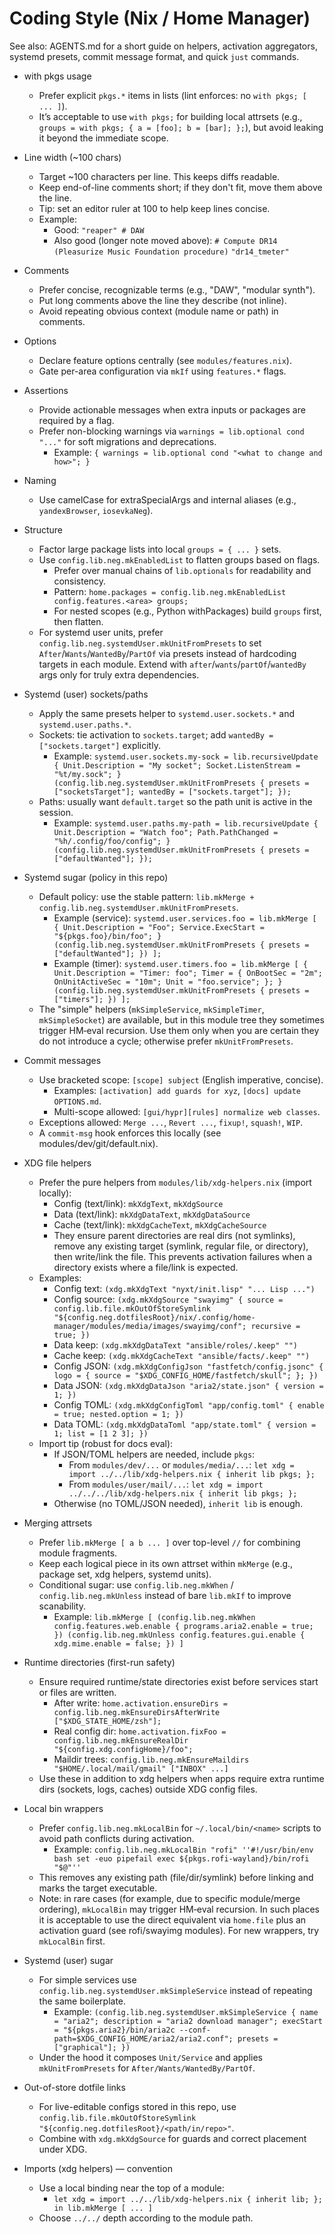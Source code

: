 # Coding Style (Nix / Home Manager)

See also: AGENTS.md for a short guide on helpers, activation aggregators, systemd presets, commit message format, and quick `just` commands.

- with pkgs usage
  - Prefer explicit `pkgs.*` items in lists (lint enforces: no `with pkgs; [ ... ]`).
  - It’s acceptable to use `with pkgs;` for building local attrsets (e.g., `groups = with pkgs; { a = [foo]; b = [bar]; };`),
    but avoid leaking it beyond the immediate scope.
- Line width (~100 chars)
  - Target ~100 characters per line. This keeps diffs readable.
  - Keep end-of-line comments short; if they don't fit, move them above the line.
  - Tip: set an editor ruler at 100 to help keep lines concise.
  - Example:
    - Good: `"reaper" # DAW`
    - Also good (longer note moved above):
      `# Compute DR14 (Pleasurize Music Foundation procedure)`
      `"dr14_tmeter"`
- Comments
  - Prefer concise, recognizable terms (e.g., "DAW", "modular synth").
  - Put long comments above the line they describe (not inline).
  - Avoid repeating obvious context (module name or path) in comments.
- Options
  - Declare feature options centrally (see `modules/features.nix`).
  - Gate per-area configuration via `mkIf` using `features.*` flags.
- Assertions
  - Provide actionable messages when extra inputs or packages are required by a flag.
  - Prefer non-blocking warnings via `warnings = lib.optional cond "..."` for soft migrations and deprecations.
    - Example: `{ warnings = lib.optional cond "<what to change and how>"; }`
- Naming
  - Use camelCase for extraSpecialArgs and internal aliases (e.g., `yandexBrowser`, `iosevkaNeg`).
- Structure
  - Factor large package lists into local `groups = { ... }` sets.
  - Use `config.lib.neg.mkEnabledList` to flatten groups based on flags.
    - Prefer over manual chains of `lib.optionals` for readability and consistency.
    - Pattern: `home.packages = config.lib.neg.mkEnabledList config.features.<area> groups;`
    - For nested scopes (e.g., Python withPackages) build `groups` first, then flatten.
  - For systemd user units, prefer `config.lib.neg.systemdUser.mkUnitFromPresets` to set `After`/`Wants`/`WantedBy`/`PartOf` via presets instead of hardcoding targets in each module. Extend with `after`/`wants`/`partOf`/`wantedBy` args only for truly extra dependencies.

- Systemd (user) sockets/paths
  - Apply the same presets helper to `systemd.user.sockets.*` and `systemd.user.paths.*`.
  - Sockets: tie activation to `sockets.target`; add `wantedBy = ["sockets.target"]` explicitly.
    - Example:
      `systemd.user.sockets.my-sock = lib.recursiveUpdate { Unit.Description = "My socket"; Socket.ListenStream = "%t/my.sock"; } (config.lib.neg.systemdUser.mkUnitFromPresets { presets = ["socketsTarget"]; wantedBy = ["sockets.target"]; });`
  - Paths: usually want `default.target` so the path unit is active in the session.
    - Example:
      `systemd.user.paths.my-path = lib.recursiveUpdate { Unit.Description = "Watch foo"; Path.PathChanged = "%h/.config/foo/config"; } (config.lib.neg.systemdUser.mkUnitFromPresets { presets = ["defaultWanted"]; });`

- Systemd sugar (policy in this repo)
  - Default policy: use the stable pattern: `lib.mkMerge + config.lib.neg.systemdUser.mkUnitFromPresets`.
    - Example (service):
      `systemd.user.services.foo = lib.mkMerge [ { Unit.Description = "Foo"; Service.ExecStart = "${pkgs.foo}/bin/foo"; } (config.lib.neg.systemdUser.mkUnitFromPresets { presets = ["defaultWanted"]; }) ];`
    - Example (timer):
      `systemd.user.timers.foo = lib.mkMerge [ { Unit.Description = "Timer: foo"; Timer = { OnBootSec = "2m"; OnUnitActiveSec = "10m"; Unit = "foo.service"; }; } (config.lib.neg.systemdUser.mkUnitFromPresets { presets = ["timers"]; }) ];`
  - The "simple" helpers (`mkSimpleService`, `mkSimpleTimer`, `mkSimpleSocket`) are available, but in this module tree they sometimes trigger HM‑eval recursion. Use them only when you are certain they do not introduce a cycle; otherwise prefer `mkUnitFromPresets`.

- Commit messages
  - Use bracketed scope: `[scope] subject` (English imperative, concise).
    - Examples: `[activation] add guards for xyz`, `[docs] update OPTIONS.md`.
    - Multi-scope allowed: `[gui/hypr][rules] normalize web classes`.
  - Exceptions allowed: `Merge ...`, `Revert ...`, `fixup!`, `squash!`, `WIP`.
  - A `commit-msg` hook enforces this locally (see modules/dev/git/default.nix).

- XDG file helpers
  - Prefer the pure helpers from `modules/lib/xdg-helpers.nix` (import locally):
    - Config (text/link): `mkXdgText`, `mkXdgSource`
    - Data (text/link): `mkXdgDataText`, `mkXdgDataSource`
    - Cache (text/link): `mkXdgCacheText`, `mkXdgCacheSource`
    - They ensure parent directories are real dirs (not symlinks), remove any
      existing target (symlink, regular file, or directory), then write/link
      the file. This prevents activation failures when a directory exists where
      a file/link is expected.
  - Examples:
    - Config text: `(xdg.mkXdgText "nyxt/init.lisp" "... Lisp ...")`
    - Config source: `(xdg.mkXdgSource "swayimg" { source = config.lib.file.mkOutOfStoreSymlink "${config.neg.dotfilesRoot}/nix/.config/home-manager/modules/media/images/swayimg/conf"; recursive = true; })`
    - Data keep: `(xdg.mkXdgDataText "ansible/roles/.keep" "")`
    - Cache keep: `(xdg.mkXdgCacheText "ansible/facts/.keep" "")`
    - Config JSON: `(xdg.mkXdgConfigJson "fastfetch/config.jsonc" { logo = { source = "$XDG_CONFIG_HOME/fastfetch/skull"; }; })`
    - Data JSON: `(xdg.mkXdgDataJson "aria2/state.json" { version = 1; })`
    - Config TOML: `(xdg.mkXdgConfigToml "app/config.toml" { enable = true; nested.option = 1; })`
    - Data TOML: `(xdg.mkXdgDataToml "app/state.toml" { version = 1; list = [1 2 3]; })`
  - Import tip (robust for docs eval): 
    - If JSON/TOML helpers are needed, include `pkgs`:
      - From `modules/dev/...` or `modules/media/...`: `let xdg = import ../../lib/xdg-helpers.nix { inherit lib pkgs; };`
      - From `modules/user/mail/...`: `let xdg = import ../../../lib/xdg-helpers.nix { inherit lib pkgs; };`
    - Otherwise (no TOML/JSON needed), `inherit lib` is enough.

- Merging attrsets
  - Prefer `lib.mkMerge [ a b ... ]` over top-level `//` for combining module fragments.
  - Keep each logical piece in its own attrset within `mkMerge` (e.g., package set, xdg helpers, systemd units).
  - Conditional sugar: use `config.lib.neg.mkWhen` / `config.lib.neg.mkUnless` instead of bare `lib.mkIf` to improve scanability.
    - Example:
      `lib.mkMerge [
         (config.lib.neg.mkWhen config.features.web.enable { programs.aria2.enable = true; })
         (config.lib.neg.mkUnless config.features.gui.enable { xdg.mime.enable = false; })
       ]`

- Runtime directories (first-run safety)
  - Ensure required runtime/state directories exist before services start or files are written.
    - After write: `home.activation.ensureDirs = config.lib.neg.mkEnsureDirsAfterWrite ["$XDG_STATE_HOME/zsh"];`
    - Real config dir: `home.activation.fixFoo = config.lib.neg.mkEnsureRealDir "${config.xdg.configHome}/foo";`
    - Maildir trees: `config.lib.neg.mkEnsureMaildirs "$HOME/.local/mail/gmail" ["INBOX" ...]`
  - Use these in addition to xdg helpers when apps require extra runtime dirs (sockets, logs, caches) outside XDG config files.

- Local bin wrappers
  - Prefer `config.lib.neg.mkLocalBin` for `~/.local/bin/<name>` scripts to avoid path conflicts during activation.
    - Example:
      `config.lib.neg.mkLocalBin "rofi" ''#!/usr/bin/env bash
        set -euo pipefail
        exec ${pkgs.rofi-wayland}/bin/rofi "$@"''`
  - This removes any existing path (file/dir/symlink) before linking and marks the target executable.
  - Note: in rare cases (for example, due to specific module/merge ordering), `mkLocalBin` may trigger HM‑eval recursion. In such places it is acceptable to use the direct equivalent via `home.file` plus an activation guard (see rofi/swayimg modules). For new wrappers, try `mkLocalBin` first.

- Systemd (user) sugar
  - For simple services use `config.lib.neg.systemdUser.mkSimpleService` instead of repeating the same boilerplate.
    - Example:
      `(config.lib.neg.systemdUser.mkSimpleService {
        name = "aria2";
        description = "aria2 download manager";
        execStart = "${pkgs.aria2}/bin/aria2c --conf-path=$XDG_CONFIG_HOME/aria2/aria2.conf";
        presets = ["graphical"];
      })`
  - Under the hood it composes `Unit/Service` and applies `mkUnitFromPresets` for `After/Wants/WantedBy/PartOf`.
- Out-of-store dotfile links
  - For live-editable configs stored in this repo, use `config.lib.file.mkOutOfStoreSymlink "${config.neg.dotfilesRoot}/<path/in/repo>"`.
  - Combine with `xdg.mkXdgSource` for guards and correct placement under XDG.

- Imports (xdg helpers) — convention
  - Use a local binding near the top of a module:
    - `let xdg = import ../../lib/xdg-helpers.nix { inherit lib; }; in lib.mkMerge [ ... ]`
  - Choose `../../` depth according to the module path.
